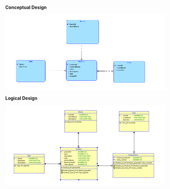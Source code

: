 **Conceptual Design**

![ConceptualDesign](https://github.com/INT221-014-027-118/database/blob/master/ConceptualDesign.PNG?raw=true)


**Logical Design**

![LogicalDesign](https://github.com/INT221-014-027-118/database/blob/master/LogicalDesign.png?raw=true)
